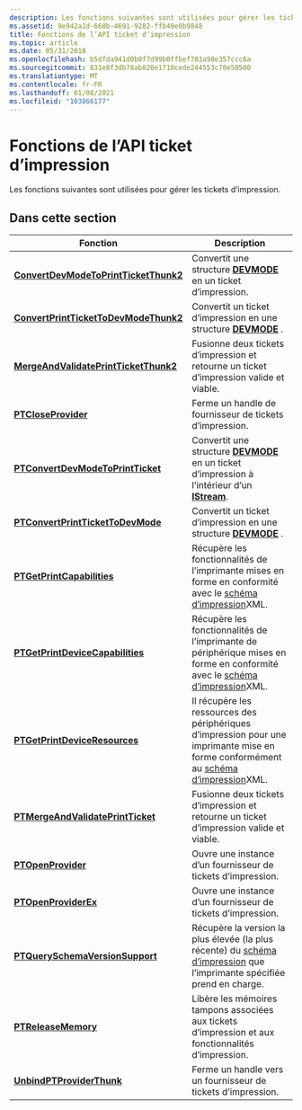 ```yaml
---
description: Les fonctions suivantes sont utilisées pour gérer les tickets d’impression.
ms.assetid: 9e942a1d-660b-4691-9282-ffb49e0b9848
title: Fonctions de l’API ticket d’impression
ms.topic: article
ms.date: 05/31/2018
ms.openlocfilehash: b5dfda941d0b0f7d99b0ffbef703a98e357ccc6a
ms.sourcegitcommit: 831e8f3db78ab820e1710cede244553c70e50500
ms.translationtype: MT
ms.contentlocale: fr-FR
ms.lasthandoff: 01/08/2021
ms.locfileid: "103866177"
---
```

# <a name="print-ticket-api-functions"></a>Fonctions de l’API ticket d’impression

Les fonctions suivantes sont utilisées pour gérer les tickets d’impression.

## <a name="in-this-section"></a>Dans cette section



| Fonction                                                                                  | Description                                                                                                                                            |
|-------------------------------------------------------------------------------------------|--------------------------------------------------------------------------------------------------------------------------------------------------------|
| [**ConvertDevModeToPrintTicketThunk2**](convertdevmodetoprintticketthunk2.md)<br/> | Convertit une structure [**DEVMODE**](/windows/win32/api/wingdi/ns-wingdi-devmodea) en un ticket d’impression.<br/>                                                                          |
| [**ConvertPrintTicketToDevModeThunk2**](convertprinttickettodevmodethunk2.md)<br/> | Convertit un ticket d’impression en une structure [**DEVMODE**](/windows/win32/api/wingdi/ns-wingdi-devmodea) .<br/>                                                                          |
| [**MergeAndValidatePrintTicketThunk2**](mergeandvalidateprintticketthunk2.md)<br/> | Fusionne deux tickets d’impression et retourne un ticket d’impression valide et viable.<br/>                                                                          |
| [**PTCloseProvider**](/windows/desktop/api/prntvpt/nf-prntvpt-ptcloseprovider)<br/>                                     | Ferme un handle de fournisseur de tickets d’impression.<br/>                                                                                                      |
| [**PTConvertDevModeToPrintTicket**](/windows/desktop/api/prntvpt/nf-prntvpt-ptconvertdevmodetoprintticket)<br/>         | Convertit une structure [**DEVMODE**](/windows/win32/api/wingdi/ns-wingdi-devmodea) en un ticket d’impression à l’intérieur d’un [**IStream**](/windows/desktop/Stg/istream-compound-file-implementation).<br/>        |
| [**PTConvertPrintTicketToDevMode**](/windows/desktop/api/prntvpt/nf-prntvpt-ptconvertprinttickettodevmode)<br/>         | Convertit un ticket d’impression en une structure [**DEVMODE**](/windows/win32/api/wingdi/ns-wingdi-devmodea) .<br/>                                                                        |
| [**PTGetPrintCapabilities**](/windows/desktop/api/prntvpt/nf-prntvpt-ptgetprintcapabilities)<br/>                       | Récupère les fonctionnalités de l’imprimante mises en forme en conformité avec le [schéma d’impression](./printschema.md)XML.<br/>                   |
| [**PTGetPrintDeviceCapabilities**](/windows/win32/api/prntvpt/nf-prntvpt-ptgetprintdevicecapabilities)<br/>    | Récupère les fonctionnalités de l’imprimante de périphérique mises en forme en conformité avec le [schéma d’impression](./printschema.md)XML.<br/>            |
| [**PTGetPrintDeviceResources**](/windows/win32/api/prntvpt/nf-prntvpt-ptgetprintdeviceresources)<br/>          | Il récupère les ressources des périphériques d’impression pour une imprimante mise en forme conformément au [schéma d’impression](./printschema.md)XML.<br/> |
| [**PTMergeAndValidatePrintTicket**](/windows/desktop/api/prntvpt/nf-prntvpt-ptmergeandvalidateprintticket)<br/>         | Fusionne deux tickets d’impression et retourne un ticket d’impression valide et viable.<br/>                                                                          |
| [**PTOpenProvider**](/windows/desktop/api/prntvpt/nf-prntvpt-ptopenprovider)<br/>                                       | Ouvre une instance d’un fournisseur de tickets d’impression.<br/>                                                                                               |
| [**PTOpenProviderEx**](/windows/desktop/api/prntvpt/nf-prntvpt-ptopenproviderex)<br/>                                   | Ouvre une instance d’un fournisseur de tickets d’impression.<br/>                                                                                               |
| [**PTQuerySchemaVersionSupport**](/windows/desktop/api/prntvpt/nf-prntvpt-ptqueryschemaversionsupport)<br/>             | Récupère la version la plus élevée (la plus récente) du [schéma d’impression](./printschema.md) que l’imprimante spécifiée prend en charge.<br/>           |
| [**PTReleaseMemory**](/windows/desktop/api/prntvpt/nf-prntvpt-ptreleasememory)<br/>                                     | Libère les mémoires tampons associées aux tickets d’impression et aux fonctionnalités d’impression.<br/>                                                                      |
| [**UnbindPTProviderThunk**](unbindptproviderthunk.md)<br/>                         | Ferme un handle vers un fournisseur de tickets d’impression.<br/>                                                                                                 |



 

 

